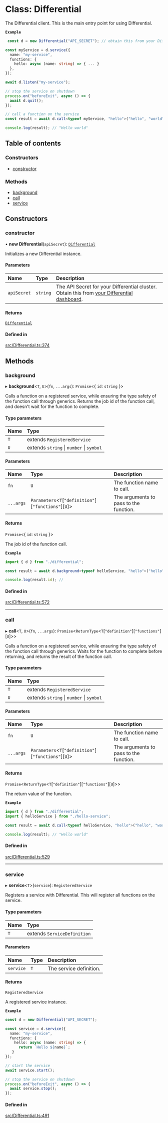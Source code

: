 # Class: Differential

The Differential client. This is the main entry point for using Differential.

**`Example`**

```ts
 const d = new Differential("API_SECRET"); // obtain this from your Differential dashboard

const myService = d.service({
  name: "my-service",
  functions: {
    hello: async (name: string) => { ... }
  },
});

await d.listen("my-service");

// stop the service on shutdown
process.on("beforeExit", async () => {
  await d.quit();
});

// call a function on the service
const result = await d.call<typeof myService, "hello">("hello", "world");

console.log(result); // "Hello world"
```

## Table of contents

### Constructors

- [constructor](Differential.md#constructor)

### Methods

- [background](Differential.md#background)
- [call](Differential.md#call)
- [service](Differential.md#service)

## Constructors

### constructor

• **new Differential**(`apiSecret`): [`Differential`](Differential.md)

Initializes a new Differential instance.

#### Parameters

| Name | Type | Description |
| :------ | :------ | :------ |
| `apiSecret` | `string` | The API Secret for your Differential cluster. Obtain this from [your Differential dashboard](https://admin.differential.dev/dashboard). |

#### Returns

[`Differential`](Differential.md)

#### Defined in

[src/Differential.ts:374](https://github.com/differentialHQ/differential/blob/b306aab/ts-core/src/Differential.ts#L374)

## Methods

### background

▸ **background**\<`T`, `U`\>(`fn`, `...args`): `Promise`\<\{ `id`: `string`  }\>

Calls a function on a registered service, while ensuring the type safety of the function call through generics.
Returns the job id of the function call, and doesn't wait for the function to complete.

#### Type parameters

| Name | Type |
| :------ | :------ |
| `T` | extends `RegisteredService` |
| `U` | extends `string` \| `number` \| `symbol` |

#### Parameters

| Name | Type | Description |
| :------ | :------ | :------ |
| `fn` | `U` | The function name to call. |
| `...args` | `Parameters`\<`T`[``"definition"``][``"functions"``][`U`]\> | The arguments to pass to the function. |

#### Returns

`Promise`\<\{ `id`: `string`  }\>

The job id of the function call.

**`Example`**

```ts
import { d } from "./differential";

const result = await d.background<typeof helloService, "hello">("hello", "world");

console.log(result.id); //
```

#### Defined in

[src/Differential.ts:572](https://github.com/differentialHQ/differential/blob/b306aab/ts-core/src/Differential.ts#L572)

___

### call

▸ **call**\<`T`, `U`\>(`fn`, `...args`): `Promise`\<`ReturnType`\<`T`[``"definition"``][``"functions"``][`U`]\>\>

Calls a function on a registered service, while ensuring the type safety of the function call through generics.
Waits for the function to complete before returning, and returns the result of the function call.

#### Type parameters

| Name | Type |
| :------ | :------ |
| `T` | extends `RegisteredService` |
| `U` | extends `string` \| `number` \| `symbol` |

#### Parameters

| Name | Type | Description |
| :------ | :------ | :------ |
| `fn` | `U` | The function name to call. |
| `...args` | `Parameters`\<`T`[``"definition"``][``"functions"``][`U`]\> | The arguments to pass to the function. |

#### Returns

`Promise`\<`ReturnType`\<`T`[``"definition"``][``"functions"``][`U`]\>\>

The return value of the function.

**`Example`**

```ts
import { d } from "./differential";
import { helloService } from "./hello-service";

const result = await d.call<typeof helloService, "hello">("hello", "world");

console.log(result); // "Hello world"
```

#### Defined in

[src/Differential.ts:529](https://github.com/differentialHQ/differential/blob/b306aab/ts-core/src/Differential.ts#L529)

___

### service

▸ **service**\<`T`\>(`service`): `RegisteredService`

Registers a service with Differential. This will register all functions on the service.

#### Type parameters

| Name | Type |
| :------ | :------ |
| `T` | extends `ServiceDefinition` |

#### Parameters

| Name | Type | Description |
| :------ | :------ | :------ |
| `service` | `T` | The service definition. |

#### Returns

`RegisteredService`

A registered service instance.

**`Example`**

```ts
const d = new Differential("API_SECRET");

const service = d.service({
  name: "my-service",
  functions: {
    hello: async (name: string) => {
      return `Hello ${name}`;
   }
});

// start the service
await service.start();

// stop the service on shutdown
process.on("beforeExit", async () => {
  await service.stop();
});
```

#### Defined in

[src/Differential.ts:491](https://github.com/differentialHQ/differential/blob/b306aab/ts-core/src/Differential.ts#L491)
